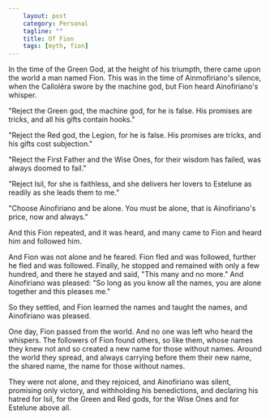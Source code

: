 ```yaml
---                                                 
    layout: post                                    
    category: Personal                              
    tagline: ""
    title: Of Fion                               
    tags: [myth, fion]   
---
```


In the time of the Green God, at the height of his triumpth, there came upon the world a man named Fion. This was in the time of Ainmofiriano's silence, when the Calloléra swore by the machine god, but Fion heard Ainofiriano's whisper. 

<!-- more -->

"Reject the Green god, the machine god, for he is false. His promises are tricks, and all his gifts contain hooks."

"Reject the Red god, the Legion, for he is false. His promises are tricks, and his gifts cost subjection."

"Reject the First Father and the Wise Ones, for their wisdom has failed, was always doomed to fail."

"Reject Isil, for she is faithless, and she delivers her lovers to Estelune as readily as she leads them to me."

"Choose Ainofiriano and be alone. You must be alone, that is Ainofiriano's price, now and always."

And this Fion repeated, and it was heard, and many came to Fion and heard him and followed him.

And Fion was not alone and he feared. Fion fled and was followed, further he fled and was followed. Finally, he stopped and remained with only a few hundred, and there he stayed and said, "This many and no more." And Ainofiriano was pleased: "So long as you know all the names, you are alone together and this pleases me."

So they settled, and Fion learned the names and taught the names, and Ainofiriano was pleased.

One day, Fion passed from the world. And no one was left who heard the whispers. The followers of Fion found others, so like them, whose names they knew not and so created a new name for those without names. Around the world they spread, and always carrying before them their new name, the shared name, the name for those without names. 

They were not alone, and they rejoiced, and Ainofiriano was silent, promising only victory, and withholding his benedictions, and declaring his hatred for Isil, for the Green and Red gods, for the Wise Ones and for Estelune above all. 
